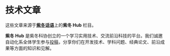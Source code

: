 # 技术文章

这些文章来源于[**紫冬话语**](https://mp.weixin.qq.com/mp/profile_ext?action=home&__biz=MzkxMzUyMzU4OQ==)上的**紫冬 Hub** 栏目。

**紫冬 Hub** 是紫冬科协创立的一个学习实用技术、交流前沿科技的平台。我们诚邀自动化系全体学生参与[投稿](https://thuasta.org/blog/welcome)，分享你们在开发技术、学科问题、经典论文、前沿成果等方面的知识和见解。
